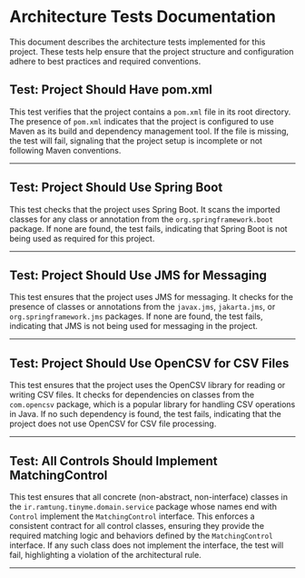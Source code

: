 # Architecture Tests Documentation

This document describes the architecture tests implemented for this project. These tests help ensure that the project structure and configuration adhere to best practices and required conventions.

## Test: Project Should Have pom.xml

This test verifies that the project contains a `pom.xml` file in its root directory. The presence of `pom.xml` indicates that the project is configured to use Maven as its build and dependency management tool. If the file is missing, the test will fail, signaling that the project setup is incomplete or not following Maven conventions.

---

## Test: Project Should Use Spring Boot

This test checks that the project uses Spring Boot. It scans the imported classes for any class or annotation from the `org.springframework.boot` package. If none are found, the test fails, indicating that Spring Boot is not being used as required for this project.

---

## Test: Project Should Use JMS for Messaging

This test ensures that the project uses JMS for messaging. It checks for the presence of classes or annotations from the `javax.jms`, `jakarta.jms`, or `org.springframework.jms` packages. If none are found, the test fails, indicating that JMS is not being used for messaging in the project.

---

## Test: Project Should Use OpenCSV for CSV Files

This test ensures that the project uses the OpenCSV library for reading or writing CSV files. It checks for dependencies on classes from the `com.opencsv` package, which is a popular library for handling CSV operations in Java. If no such dependency is found, the test fails, indicating that the project does not use OpenCSV for CSV file processing.

---

## Test: All Controls Should Implement MatchingControl

This test ensures that all concrete (non-abstract, non-interface) classes in the `ir.ramtung.tinyme.domain.service` package whose names end with `Control` implement the `MatchingControl` interface. This enforces a consistent contract for all control classes, ensuring they provide the required matching logic and behaviors defined by the `MatchingControl` interface. If any such class does not implement the interface, the test will fail, highlighting a violation of the architectural rule.

---


